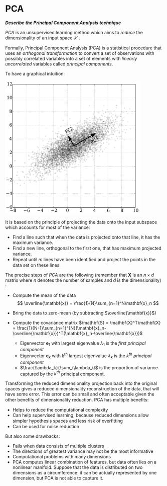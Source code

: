 # PCA

***Describe the Principal Component Analysis technique***

*PCA* is an unsupervised learning method which aims to *reduce* the dimensionality of an input space $\mathcal{X}$ .

Formally, Principal Component Analysis (PCA) is a statistical procedure that uses an *orthogonal transformation* to convert a set of observations with possibly correlated variables into a set of elements with *linearly uncorrelated* variables called *principal components*.

To have a graphical intuition:

<img src="images/PCA.png" style="zoom:60%"/>

It is based on the principle of projecting the data onto the input subspace which accounts for most of the variance: 

- Find a line such that when the data is projected onto that line, it has the maximum variance. 
- Find a new line, orthogonal to the ﬁrst one, that has maximum projected variance. 
- Repeat until $m$ lines have been identiﬁed and project the points in the data set on these lines. 

The precise steps of *PCA* are the following (remember that $\mathbf{X}$ is an $n\times d$ matrix where $n$ denotes the number of samples and $d$ is the dimensionality) : 

- Compute the mean of the data
  $$
  \overline{\mathbf{x}} = \frac{1}{N}\sum_{n=1}^N\mathbf{x}_n
  $$

- Bring the data to zero-mean (by subtracting $\overline{\mathbf{x}}$)

- Compute the covariance matrix $\mathbf{S} = \mathbf{X}^T\mathbf{X} = \frac{1}{N-1}\sum_{n=1}^{N}(\mathbf{x}_n-\overline{\mathbf{x}})^T(\mathbf{x}_n-\overline{\mathbf{x}})$

  - Eigenvector $\mathbf{e}_1$ with largest eigenvalue $\lambda_1$ is the *first principal component* 
  - Eigenvector $\mathbf{e}_k$ with $k^{th}$ largest eigenvalue $\lambda_k$ is the *$k^{th}$ principal component*
  - $\frac{\lambda_k}{\sum_i\lambda_i}$ is the proportion of variance captured by the $k^{th}$ principal component.

Transforming the reduced dimensionality projection back into the original spaces gives a reduced dimensionality reconstruction of the data, that will have some error. This error can be small and often acceptable given the other beneﬁts of dimensionality reduction. PCA has multiple beneﬁts:

- Helps to reduce the computational complexity 
- Can help supervised learning, because reduced dimensions allow simpler hypothesis spaces and less risk of overﬁtting 
- Can be used for noise reduction 

But also some drawbacks:

- Fails when data consists of multiple clusters
- The directions of greatest variance may not be the most informative
- Computational problems with many dimensions 
- PCA computes linear combination of features, but data often lies on a nonlinear manifold. Suppose that the data is distributed on two dimensions as a circumference: it can be actually represented by one dimension, but PCA is not able to capture it.